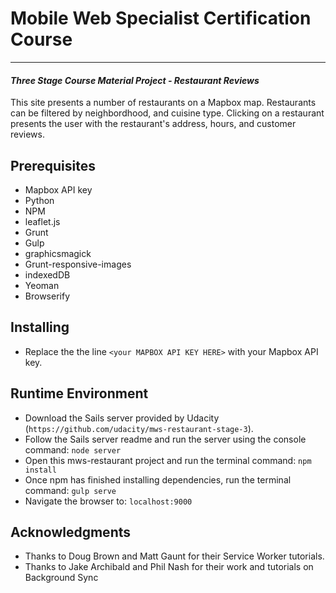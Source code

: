 # Mobile Web Specialist Certification Course
---
#### _Three Stage Course Material Project - Restaurant Reviews_

This site presents a number of restaurants on a Mapbox map. Restaurants can be filtered by neighbordhood, and cuisine type. Clicking on a restaurant presents the user with the restaurant's address, hours, and customer reviews. 

## Prerequisites

- Mapbox API key
- Python
- NPM 
- leaflet.js
- Grunt 
- Gulp
- graphicsmagick
- Grunt-responsive-images 
- indexedDB
- Yeoman 
- Browserify
 
## Installing

- Replace the the line `<your MAPBOX API KEY HERE>` with your Mapbox API key.


## Runtime Environment
- Download the Sails server provided by Udacity (`https://github.com/udacity/mws-restaurant-stage-3`). 
- Follow the Sails server readme and run the server using the console command: `node server`
- Open this mws-restaurant project and run the terminal command: `npm install`
- Once npm has finished installing dependencies, run the terminal command: `gulp serve`
- Navigate the browser to: `localhost:9000`

## Acknowledgments
- Thanks to Doug Brown and Matt Gaunt for their Service Worker tutorials. 
- Thanks to Jake Archibald and Phil Nash for their work and tutorials on Background Sync 

